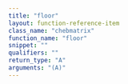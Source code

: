 ```yaml
---
title: "floor"
layout: function-reference-item
class_name: "chebmatrix"
function_name: "floor"
snippet: ""
qualifiers: ""
return_type: "A"
arguments: "(A)"
---
```


<pre class="help-text"></pre>